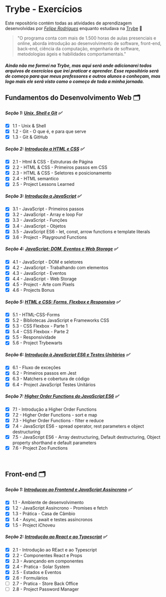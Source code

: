 # Trybe - Exercícios

Este repositório contém todas as atividades de aprendizagem desenvolvidas por _[Felipe Rodrigues](https://www.linkedin.com/in/neathfelipe/)_ enquanto estudava na [Trybe](https://www.betrybe.com/) 🚀


>"O programa conta com mais de 1.500 horas de aulas presenciais e online, aborda introdução ao desenvolvimento de software, front-end, back-end, ciência da computação, engenharia de software, metodologias ágeis e habilidades comportamentais."


##### _Ainda não me formei na Trybe, mas aqui será onde adicionarei todos arquivos de exercícios que irei praticar e aprender. Esse repositório será de começo para que meus professores e outros alunos o conheçam, mas logo mais ele será visto como o começo de toda a minha jornada._



  

<strong> <h2> Fundamentos do Desenvolvimento Web 🗂 </h2></strong>

##### Seção 1: [Unix, Shell e Git](https://github.com/neathfelipe/trybe-exercicios/tree/main/fundamentos/secao-01-unix-shell-e-git/dia-01-unix-e-shell) ✅
- [x] 1.1 - Unix & Shell
- [x] 1.2 - Git - O que é, e para que serve
- [x] 1.3 - Git & GitHub

##### Seção 2: [Introdução a HTML e CSS](https://github.com/neathfelipe/trybe-exercicios/tree/main/fundamentos/secao-02-introducao-a-html-e-css) ✅
- [X] 2.1 - Html & CSS - Estruturas de Página
- [X] 2.2 - HTML & CSS - Primeiros passos em CSS
- [X] 2.3 - HTML & CSS - Seletores e posicionamento
- [X] 2.4 - HTML semantico
- [X] 2.5 - Project Lessons Learned 

##### Seção 3: [Introdução a JavaScript](https://github.com/neathfelipe/trybe-exercicios/tree/main/fundamentos/secao-03-introducao-a-javascript) ✅
- [X] 3.1 - JavaScript - Primeiros passos
- [X] 3.2 - JavaScript - Array e loop For
- [X] 3.3 - JavaScript - Funções
- [X] 3.4 - JavaScript - Objetos
- [X] 3.5 - JavaScript ES6 - let, const, arrow functions e template literals
- [X] 3.6 - Project - Playground Functions

##### Seção 4: [JavaScript: DOM, Eventos e Web Storage](https://github.com/neathfelipe/trybe-exercicios/tree/main/fundamentos/secao-04-javascript-dom-eventos-e-web-storage) ✅
- [X] 4.1 - JavaScript - DOM e seletores
- [X] 4.2 - JavaScript - Trabalhando com elementos
- [X] 4.3 - JavaScript - Eventos
- [X] 4.4 - JavaScript - Web Storage
- [X] 4.5 - Project - Arte com Pixels
- [X] 4.6 - Projects Bonus  

##### Seção 5: [HTML e CSS: Forms, Flexbox e Responsivo](https://github.com/neathfelipe/trybe-exercicios/tree/main/fundamentos/secao-05-html-e-css-forms-flexbox-responsivo) ✅
- [X] 5.1 - HTML-CSS-Forms
- [X] 5.2 - Bibliotecas JavaScript e Frameworks CSS
- [X] 5.3 - CSS Flexbox - Parte 1
- [X] 5.4 - CSS Flexbox - Parte 2
- [X] 5.5 - Responsividade
- [X] 5.6 - Project Trybewarts

##### Seção 6: [Introdução à JavaScript ES6 e Testes Unitários](https://github.com/neathfelipe/trybe-exercicios/tree/main/fundamentos/secao-06-introducao-a-javascript-es6-e-testes-unitarios) ✅
- [X] 6.1 - Fluxo de exceções
- [X] 6.2 - Primeiros passos em Jest
- [X] 6.3 - Matchers e cobertura de código
- [X] 6.4 - Project JavaScript Testes Unitários
  
##### Seção 7: [Higher Order Functions do JavaScript ES6](https://github.com/neathfelipe/trybe-exercicios/tree/main/fundamentos/secao-07-high-order-functions) ✅
- [X] 7.1 - Introdução a Higher Order Functions
- [X] 7.2 - Higher Order Functions - sort e map
- [X] 7.3 - Higher Order Functions - filter e reduce
- [X] 7.4 - JavaScript ES6 - spread operator, rest parameters e object destructuring
- [X] 7.5 - JavaScript ES6 - Array destructuring, Default destructuring, Object property shorthand e default parameters
- [X] 7.6 - Project Zoo Functions
<br>

<h2> Front-end  🗂 </h2>

##### Seção 1: [Introducao ao Frontend e JavaScript Assíncrono](https://github.com/neathfelipe/trybe-exercicios/tree/main/front-end/secao-01-introducao-ao-frontend-e-javascript-assincrono) ✅
- [X] 1.1 - Ambiente de desenvolvimento
- [X] 1.2 - JavaScript Assíncrono - Promises e fetch
- [X] 1.3 - Prática - Casa de Câmbio
- [X] 1.4 - Async, await e testes assíncronos
- [X] 1.5 - Project iChoveu
  
##### Seção 2: [Introdução ao React e ao Typescript](https://github.com/neathfelipe/trybe-exercicios/tree/2-frontend-2.1/front-end/secao-02-introducao-ao-react) ✅
- [X] 2.1 - Introdução ao REact e ao Typescript
- [X] 2.2 - Componentes React e Props
- [X] 2.3 - Avançando em componentes
- [X] 2.4 - Pratica - Solar System
- [X] 2.5 - Estados e Eventos
- [X] 2.6 - Formulários
- [ ] 2.7 - Pratica - Store Back Office
- [ ] 2.8 - Project Password Manager
